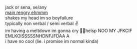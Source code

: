 jack or sena, xe/any  
[main rengry ehmmm](https://rentry.org/scenario_liar)  
shakes my head im so boyfailure  
typically non verbal / semi verbal ✌  
im having a meltdown im gonna cry helsp NOO MY JFKCIF  EMLKOISSSSSNHDNFJFDAA A  
i have no cool (lie. i promise im normal kinda)
